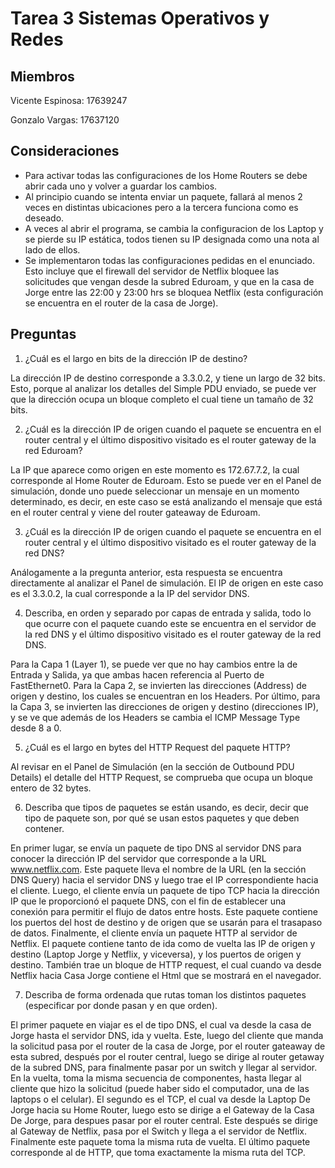 # Tarea 3 Sistemas Operativos y Redes

## Miembros

Vicente Espinosa: 17639247


Gonzalo Vargas: 17637120

## Consideraciones

- Para activar todas las configuraciones de los Home Routers se debe abrir cada uno y volver a guardar los cambios.
- Al principio cuando se intenta enviar un paquete, fallará al menos 2 veces en distintas ubicaciones pero a la tercera funciona como es deseado.
- A veces al abrir el programa, se cambia la configuracion de los Laptop y se pierde su IP estática, todos tienen su IP designada como una nota al lado de ellos.
- Se implementaron todas las configuraciones pedidas en el enunciado. Esto incluye que el firewall del servidor de Netflix bloquee las solicitudes que vengan desde la subred Eduroam, y que en la casa de Jorge entre las 22:00 y 23:00 hrs se bloquea Netflix (esta configuración se encuentra en el router de la casa de Jorge).

## Preguntas

1. ¿Cuál es el largo en bits de la dirección IP de destino?

La dirección IP de destino corresponde a 3.3.0.2, y tiene un largo de 32 bits. Esto, porque al analizar los detalles del Simple PDU enviado, se puede ver que la dirección ocupa un bloque completo el cual tiene un tamaño de 32 bits.

2. ¿Cuál es la dirección IP de origen cuando el paquete se encuentra en el router central y el último dispositivo
visitado es el router gateway de la red Eduroam?

La IP que aparece como origen en este momento es 172.67.7.2, la cual corresponde al Home Router de Eduroam. Esto se puede ver en el Panel de simulación, donde uno puede seleccionar un mensaje en un momento determinado, es decir, en este caso se está analizando el mensaje que está en el router central y viene del router gateaway de Eduroam.

3. ¿Cuál es la dirección IP de origen cuando el paquete se encuentra en el router central y el último dispositivo
visitado es el router gateway de la red DNS? 

Análogamente a la pregunta anterior, esta respuesta se encuentra directamente al analizar el Panel de simulación. El IP de origen en este caso es el 3.3.0.2, la cual corresponde a la IP del servidor DNS.

4. Describa, en orden y separado por capas de entrada y salida, todo lo que ocurre con el paquete cuando este se
encuentra en el servidor de la red DNS y el último dispositivo visitado es el router gateway de la red DNS.

Para la Capa 1 (Layer 1), se puede ver que no hay cambios entre la de Entrada y Salida, ya que ambas hacen referencia al Puerto de FastEthernet0. Para la Capa 2, se invierten las direcciones (Address) de origen y destino, los cuales se encuentran en los Headers. Por último, para la Capa 3, se invierten las direcciones de origen y destino (direcciones IP), y se ve que además de los Headers se cambia el ICMP Message Type desde 8 a 0.

5. ¿Cuál es el largo en bytes del HTTP Request del paquete HTTP? 

Al revisar en el Panel de Simulación (en la sección de Outbound PDU Details) el detalle del HTTP Request, se comprueba que ocupa un bloque entero de 32 bytes.

6. Describa que tipos de paquetes se están usando, es decir, decir que tipo de paquete son, por qué se usan estos
paquetes y que deben contener.

En primer lugar, se envía un paquete de tipo DNS al servidor DNS para conocer la dirección IP del servidor que corresponde a la URL www.netflix.com. Este paquete lleva el nombre de la URL (en la sección DNS Query) hacia el servidor DNS y luego trae el IP correspondiente hacia el cliente.
Luego, el cliente envía un paquete de tipo TCP hacia la dirección IP que le proporcionó el paquete DNS, con el fin de establecer una conexión para permitir el flujo de datos entre hosts. Este paquete contiene los puertos del host de destino y de origen que se usarán para el trasapaso de datos.
Finalmente, el cliente envía un paquete HTTP al servidor de Netflix. El paquete contiene tanto de ida como de vuelta las IP de origen y destino (Laptop Jorge y Netflix, y viceversa), y los puertos de origen y destino. También trae un bloque de HTTP request, el cual cuando va desde Netflix hacia Casa Jorge contiene el Html que se mostrará en el navegador.

7. Describa de forma ordenada que rutas toman los distintos paquetes (especificar por donde pasan y en que orden).

El primer paquete en viajar es el de tipo DNS, el cual va desde la casa de Jorge hasta el servidor DNS, ida y vuelta. Este, luego del cliente que manda la solicitud pasa por el router de la casa de Jorge, por el router gateaway de esta subred, después por el router central, luego se dirige al router getaway de la subred DNS, para finalmente pasar por un switch y llegar al servidor. En la vuelta, toma la misma secuencia de componentes, hasta llegar al cliente que hizo la solicitud (puede haber sido el computador, una de las laptops o el celular).
El segundo es el TCP, el cual va desde la Laptop De Jorge hacia su Home Router, luego esto se dirige a el Gateway de la Casa De Jorge, para despues pasar por el router central. Este después se dirige al Gateway de Netflix, pasa por el Switch y llega a el servidor de Netflix. Finalmente este paquete toma la misma ruta de vuelta.
El último paquete corresponde al de HTTP, que toma exactamente la misma ruta del TCP.